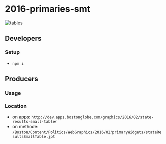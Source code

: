 # 2016-primaries-smt

![tables](https://cloud.githubusercontent.com/assets/370976/12398677/26b21142-bde3-11e5-81db-211142430e65.png)

## Developers

### Setup

- `npm i`

## Producers

### Usage

### Location

- on apps: `http://dev.apps.bostonglobe.com/graphics/2016/02/state-results-small-table/`
- on methode: `/Boston/Content/Politics/WebGraphics/2016/02/primaryWidgets/stateResultsSmallTable.jpt`
